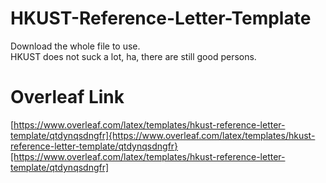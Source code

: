 # HKUST-Reference-Letter-Template
Download the whole file to use.  
HKUST does not suck a lot, ha, there are still good persons.
# Overleaf Link
[https://www.overleaf.com/latex/templates/hkust-reference-letter-template/qtdynqsdngfr]{https://www.overleaf.com/latex/templates/hkust-reference-letter-template/qtdynqsdngfr}[https://www.overleaf.com/latex/templates/hkust-reference-letter-template/qtdynqsdngfr]
